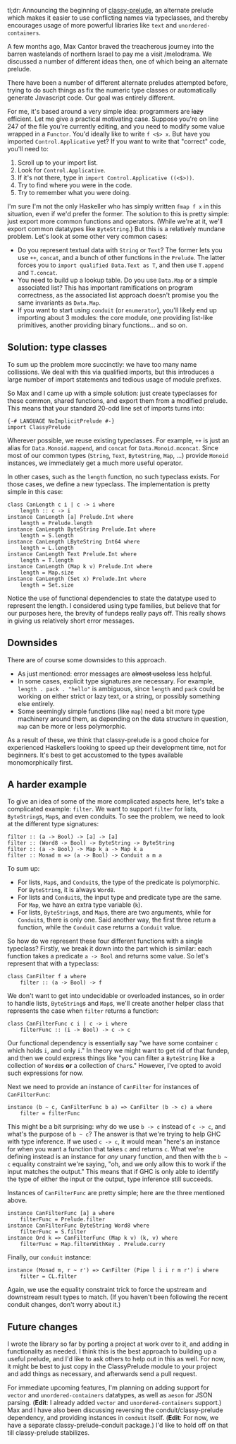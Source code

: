 tl;dr: Announcing the beginning of [classy-prelude](https://github.com/snoyberg/classy-prelude), an alternate prelude which makes it easier to use conflicting names via typeclasses, and thereby encourages usage of more powerful libraries like `text` and `unordered-containers`.

A few months ago, Max Cantor braved the treacherous journey into the barren wastelands of northern Israel to pay me a visit /melodrama. We discussed a number of different ideas then, one of which being an alternate prelude.

There have been a number of different alternate preludes attempted before, trying to do such things as fix the numeric type classes or automatically generate Javascript code. Our goal was entirely different.

For me, it's based around a very simple idea: programmers are ~~lazy~~ efficient. Let me give a practical motivating case. Suppose you're on line 247 of the file you're currently editing, and you need to modify some value wrapped in a `Functor`. You'd ideally like to write `f <$> x`. But have you imported `Control.Applicative` yet? If you want to write that "correct" code, you'll need to:

1. Scroll up to your import list.
2. Look for `Control.Applicative`.
3. If it's not there, type in `import Control.Applicative ((<$>))`.
4. Try to find where you were in the code.
5. Try to remember what you were doing.

I'm sure I'm not the only Haskeller who has simply written `fmap f x` in this situation, even if we'd prefer the former. The solution to this is pretty simple: just export more common functions and operators. (While we're at it, we'll export common datatypes like `ByteString`.) But this is a relatively mundane problem. Let's look at some other very common cases:

* Do you represent textual data with `String` or `Text`? The former lets you use `++`, `concat`, and a bunch of other functions in the `Prelude`. The latter forces you to `import qualified Data.Text as T`, and then use `T.append` and `T.concat`.
* You need to build up a lookup table. Do you use `Data.Map` or a simple associated list? This has important ramifications on program correctness, as the associated list approach doesn't promise you the same invariants as `Data.Map`.
* If you want to start using `conduit` (or `enumerator`), you'll likely end up importing about 3 modules: the core module, one providing list-like primitives, another providing binary functions... and so on.

## Solution: type classes

To sum up the problem more succinctly: we have too many name collissions. We deal with this via qualified imports, but this introduces a large number of import statements and tedious usage of module prefixes.

So Max and I came up with a simple solution: just create typeclasses for these common, shared functions, and export them from a modified prelude. This means that your standard 20-odd line set of imports turns into:

    {-# LANGUAGE NoImplicitPrelude #-}
    import ClassyPrelude

Wherever possible, we reuse existing typeclasses. For example, `++` is just an alias for `Data.Monoid.mappend`, and `concat` for `Data.Monoid.mconcat`. Since most of our common types (`String`, `Text`, `ByteString`, `Map`, ...) provide `Monoid` instances, we immediately get a much more useful operator.

In other cases, such as the `length` function, no such typeclass exists. For those cases, we define a new typeclass. The implementation is pretty simple in this case:

    class CanLength c i | c -> i where
        length :: c -> i
    instance CanLength [a] Prelude.Int where
        length = Prelude.length
    instance CanLength ByteString Prelude.Int where
        length = S.length
    instance CanLength LByteString Int64 where
        length = L.length
    instance CanLength Text Prelude.Int where
        length = T.length
    instance CanLength (Map k v) Prelude.Int where
        length = Map.size
    instance CanLength (Set x) Prelude.Int where
        length = Set.size

Notice the use of functional dependencies to state the datatype used to represent the length. I considered using type families, but believe that for our purposes here, the brevity of fundeps really pays off. This really shows in giving us relatively short error messages.

## Downsides

There are of course some downsides to this approach.

* As just mentioned: error messages are ~~almost useless~~ less helpful.
* In some cases, explicit type signatures are necessary. For example, `length . pack . "hello"` is ambiguous, since `length` and `pack` could be working on either strict or lazy text, or a string, or possibly something else entirely.
* Some seemingly simple functions (like `map`) need a bit more type machinery around them, as depending on the data structure in question, `map` can be more or less polymorphic.

As a result of these, we think that classy-prelude is a good choice for experienced Haskellers looking to speed up their development time, not for beginners. It's best to get accustomed to the types available monomorphically first.

## A harder example

To give an idea of some of the more complicated aspects here, let's take a complicated example: `filter`. We want to support `filter` for lists, `ByteString`s, `Map`s, and even conduits. To see the problem, we need to look at the different type signatures:

    filter :: (a -> Bool) -> [a] -> [a]
    filter :: (Word8 -> Bool) -> ByteString -> ByteString
    filter :: (a -> Bool) -> Map k a -> Map k a
    filter :: Monad m => (a -> Bool) -> Conduit a m a

To sum up:

* For lists, `Map`s, and `Conduit`s, the type of the predicate is polymorphic. For `ByteString`, it is always `Word8`.
* For lists and `Conduit`s, the input type and predicate type are the same. For `Map`, we have an extra type variable (`k`).
* For lists, `ByteString`s, and `Map`s, there are two arguments, while for `Conduit`s, there is only one. Said another way, the first three return a function, while the `Conduit` case returns a `Conduit` value.

So how do we represent these four different functions with a single typeclass? Firstly, we break it down into the part which is similar: each function takes a predicate `a -> Bool` and returns some value. So let's represent that with a typeclass:

    class CanFilter f a where
        filter :: (a -> Bool) -> f

We don't want to get into undecidable or overloaded instances, so in order to handle lists, `ByteString`s and `Map`s, we'll create another helper class that represents the case when `filter` returns a function:

    class CanFilterFunc c i | c -> i where
        filterFunc :: (i -> Bool) -> c -> c

Our functional dependency is essentially say "we have some container `c` which holds `i`, and only `i`." In theory we might want to get rid of that fundep, and then we could express things like "you can filter a `ByteString` like a collection of `Word8`s __or__ a collection of `Char`s." However, I've opted to avoid such expressions for now.

Next we need to provide an instance of `CanFilter` for instances of `CanFilterFunc`:

    instance (b ~ c, CanFilterFunc b a) => CanFilter (b -> c) a where
        filter = filterFunc

This might be a bit surprising: why do we use `b -> c` instead of `c -> c`, and what's the purpose of `b ~ c`? The answer is that we're trying to help GHC with type inference. If we used `c -> c`, it would mean "here's an instance for when you want a function that takes `c` and returns `c`. What we're defining instead is an instance for *any* unary function, and then with the `b ~ c` equality constraint we're saying, "oh, and we only allow this to work if the input matches the output." This means that if GHC is only able to identify the type of either the input or the output, type inference still succeeds.

Instances of `CanFilterFunc` are pretty simple; here are the three mentioned above.

    instance CanFilterFunc [a] a where
        filterFunc = Prelude.filter
    instance CanFilterFunc ByteString Word8 where
        filterFunc = S.filter
    instance Ord k => CanFilterFunc (Map k v) (k, v) where
        filterFunc = Map.filterWithKey . Prelude.curry

Finally, our `conduit` instance:

    instance (Monad m, r ~ r') => CanFilter (Pipe l i i r m r') i where
        filter = CL.filter

Again, we use the equality constraint trick to force the upstream and downstream result types to match. (If you haven't been following the recent conduit changes, don't worry about it.)

## Future changes

I wrote the library so far by porting a project at work over to it, and adding in functionality as needed. I think this is the best approach to building up a useful prelude, and I'd like to ask others to help out in this as well. For now, it might be best to just copy in the ClassyPrelude module to your project and add things as necessary, and afterwards send a pull request.

For immediate upcoming features, I'm planning on adding support for `vector` and `unordered-containers` datatypes, as well as `aeson` for JSON parsing. (__Edit__: I already added `vector` and `unordered-containers` support.) Max and I have also been discussing reversing the conduit/classy-prelude dependency, and providing instances in `conduit` itself. (__Edit__: For now, we have a separate classy-prelude-conduit package.) I'd like to hold off on that till classy-prelude stabilizes.
